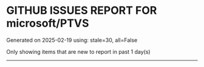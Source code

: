 
# GITHUB ISSUES REPORT FOR microsoft/PTVS


Generated on 2025-02-19 using: stale=30, all=False


Only showing items that are new to report in past 1 day(s)


---




















